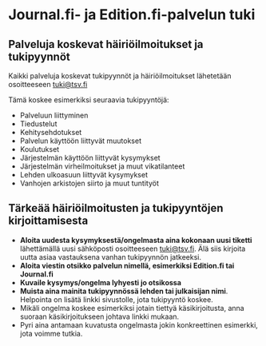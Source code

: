 # Journal.fi- ja Edition.fi-palvelun tuki

## Palveluja koskevat häiriöilmoitukset ja tukipyynnöt

Kaikki palveluja koskevat tukipyynnöt ja häiriöilmoitukset lähetetään osoitteeseen [tuki@tsv.fi](mailto:tuki@tsv.fi)

Tämä koskee esimerkiksi seuraavia tukipyyntöjä:

* Palveluun liittyminen
* Tiedustelut
* Kehitysehdotukset
* Palvelun käyttöön liittyvät muutokset
* Koulutukset
* Järjestelmän käyttöön liittyvät kysymykset
* Järjestelmän virheilmoitukset ja muut vikatilanteet
* Lehden ulkoasuun liittyvät kysymykset
* Vanhojen arkistojen siirto ja muut tuntityöt

## Tärkeää häiriöilmoitusten ja tukipyyntöjen kirjoittamisesta

* **Aloita uudesta kysymyksestä/ongelmasta aina kokonaan uusi tiketti** lähettämällä uusi sähköposti osoitteeseen [tuki@tsv.fi](mailto:tuki@tsv.fi). Älä siis kirjoita uutta asiaa vastauksena vanhan tukipyynnön jatkeeksi.
* **Aloita viestin otsikko palvelun nimellä, esimerkiksi Edition.fi tai Journal.fi**
* **Kuvaile kysymys/ongelma lyhyesti jo otsikossa**
* **Muista aina mainita tukipyynnössä lehden tai julkaisijan nimi**. Helpointa on lisätä linkki sivustolle, jota tukipyyntö koskee.
* Mikäli ongelma koskee esimerkiksi jotain tiettyä käsikirjoitusta, anna suoraan käsikirjoitukseen johtava linkki mukaan. 
* Pyri aina antamaan kuvatusta ongelmasta jokin konkreettinen esimerkki, jota voimme tutkia.